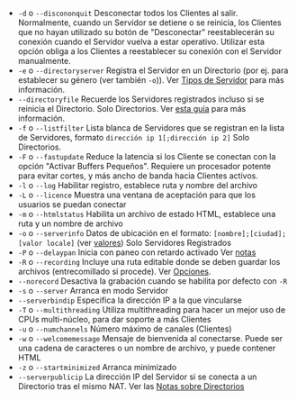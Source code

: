 - `-d`  o `--discononquit`   Desconectar todos los Clientes al salir. Normalmente, cuando un Servidor se detiene o se reinicia, los Clientes que no hayan utilizado su botón de "Desconectar" reestablecerán su conexión cuando el Servidor vuelva a estar operativo. Utilizar esta opción obliga a los Clientes a reestablecer su conexión con el Servidor manualmente.  
- `-e`  o `--directoryserver`  Registra el Servidor en un Directorio (por ej. para establecer su género (ver también `-o`)). Ver [Tipos de Servidor](#tipos-de-servidor) para más información.
- `--directoryfile` Recuerde los Servidores registrados incluso si se reinicia el Directorio. Solo Directorios. Ver [esta guía](Custom-Directories) para más información.
- `-f`  o `--listfilter`     Lista blanca de Servidores que se registran en la lista de Servidores, formato `dirección ip 1[;dirección ip 2]` Solo Directorios.  
-  `-F`  o `--fastupdate`     Reduce la latencia si los Cliente se conectan con la opción "Activar Buffers Pequeños". Requiere un procesador potente para evitar cortes, y más ancho de banda hacia Clientes activos.
-  `-l`  o `--log`            Habilitar registro, establece ruta y nombre del archivo                                                                    
- `-L`  o `--licence`        Muestra una ventana de aceptación para que los usuarios se puedan conectar
- `-m`  o `--htmlstatus`     Habilita un archivo de estado HTML, establece una ruta y un nombre de archivo
- `-o`  o `--serverinfo`     Datos de ubicación en el formato:  `[nombre];[ciudad];[valor locale]` (ver [valores](https://doc.qt.io/qt-5/qlocale.html#Country-enum)) Solo Servidores Registrados
- `-P`  o `--delaypan`       Inicia con paneo con retardo activado Ver [notas](#paneo-con-retardo)
- `-R`  o `--recording`      Incluye una ruta editable donde se deben guardar los archivos (entrecomillado si procede).  Ver [Opciones](#opciones).  
- `--norecord`       Desactiva la grabación cuando se habilita por defecto con `-R`                                                 
- `-s` o `--server` Arranca en modo Servidor
- `--serverbindip`  Especifica la dirección IP a la que vincularse              
-  `-T` o `--multithreading`  Utiliza multithreading para hacer un mejor uso de CPUs multi-núcleo, para dar soporte a más Clientes
-  `-u` o `--numchannels`   Número máximo de canales (Clientes)
-  `-w` o `--welcomemessage`  Mensaje de bienvenida al conectarse. Puede ser una cadena de caracteres o un nombre de archivo, y puede contener HTML
-  `-z` o `--startminimized`  Arranca minimizado
-  `--serverpublicip`  La dirección IP del Servidor si se conecta a un Directorio tras el mismo NAT. Ver las [Notas sobre Directorios](Custom-Directories#notas-sobre-directorios)
